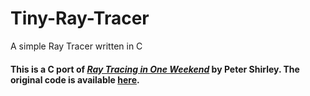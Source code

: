 # Tiny-Ray-Tracer
A simple Ray Tracer written in C
#### This is a C port of [*Ray Tracing in One Weekend*](http://www.realtimerendering.com/raytracing/Ray%20Tracing%20in%20a%20Weekend.pdf) by Peter Shirley. The original code is available [here](https://github.com/RayTracing/raytracing.github.io).
